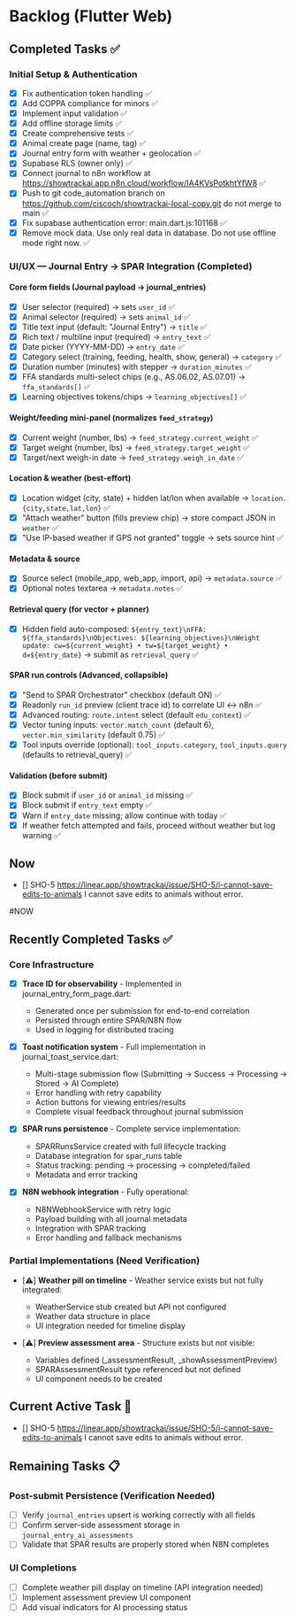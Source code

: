 # Backlog (Flutter Web)

## Completed Tasks ✅

### Initial Setup & Authentication
- [x] Fix authentication token handling ✅
- [x] Add COPPA compliance for minors ✅
- [x] Implement input validation ✅
- [x] Add offline storage limits ✅
- [x] Create comprehensive tests ✅
- [x] Animal create page (name, tag) ✅
- [x] Journal entry form with weather + geolocation ✅
- [x] Supabase RLS (owner only) ✅
- [x] Connect journal to n8n workflow at https://showtrackai.app.n8n.cloud/workflow/IA4KVsPotkhtYfW8 ✅
- [x] Push to git code_automation branch on https://github.com/ciscoch/showtrackai-local-copy.git do not merge to main ✅
- [x] Fix supabase authentication error: main.dart.js:101168 ✅
- [x] Remove mock data. Use only real data in database. Do not use offline mode right now. ✅

### UI/UX — Journal Entry → SPAR Integration (Completed)

#### Core form fields (Journal payload → journal_entries)
- [x] User selector (required) → sets `user_id` ✅
- [x] Animal selector (required) → sets `animal_id` ✅
- [x] Title text input (default: "Journal Entry") → `title` ✅
- [x] Rich text / multiline input (required) → `entry_text` ✅
- [x] Date picker (YYYY-MM-DD) → `entry_date` ✅
- [x] Category select (training, feeding, health, show, general) → `category` ✅
- [x] Duration number (minutes) with stepper → `duration_minutes` ✅
- [x] FFA standards multi-select chips (e.g., AS.06.02, AS.07.01) → `ffa_standards[]` ✅
- [x] Learning objectives tokens/chips → `learning_objectives[]` ✅

#### Weight/feeding mini-panel (normalizes `feed_strategy`)
- [x] Current weight (number, lbs) → `feed_strategy.current_weight` ✅
- [x] Target weight (number, lbs) → `feed_strategy.target_weight` ✅
- [x] Target/next weigh-in date → `feed_strategy.weigh_in_date` ✅

#### Location & weather (best-effort)
- [x] Location widget (city, state) + hidden lat/lon when available → `location.{city,state,lat,lon}` ✅
- [x] "Attach weather" button (fills preview chip) → store compact JSON in `weather` ✅
- [x] "Use IP-based weather if GPS not granted" toggle → sets source hint ✅

#### Metadata & source
- [x] Source select (mobile_app, web_app, import, api) → `metadata.source` ✅
- [x] Optional notes textarea → `metadata.notes` ✅

#### Retrieval query (for vector + planner)
- [x] Hidden field auto-composed: `${entry_text}\nFFA: ${ffa_standards}\nObjectives: ${learning_objectives}\nWeight update: cw=${current_weight} • tw=${target_weight} • d=${entry_date}`
  → submit as `retrieval_query` ✅

#### SPAR run controls (Advanced, collapsible)
- [x] "Send to SPAR Orchestrator" checkbox (default ON) ✅
- [x] Readonly `run_id` preview (client trace id) to correlate UI ↔ n8n ✅
- [x] Advanced routing: `route.intent` select (default `edu_context`) ✅
- [x] Vector tuning inputs: `vector.match_count` (default 6), `vector.min_similarity` (default 0.75) ✅
- [x] Tool inputs override (optional): `tool_inputs.category`, `tool_inputs.query` (defaults to retrieval_query) ✅

#### Validation (before submit)
- [x] Block submit if `user_id` or `animal_id` missing ✅
- [x] Block submit if `entry_text` empty ✅
- [x] Warn if `entry_date` missing; allow continue with today ✅
- [x] If weather fetch attempted and fails, proceed without weather but log warning ✅

## Now




- [] SHO-5 https://linear.app/showtrackai/issue/SHO-5/i-cannot-save-edits-to-animals I cannot save edits to animals without error. 


#NOW






## Recently Completed Tasks ✅

### Core Infrastructure
- [x] **Trace ID for observability** - Implemented in journal_entry_form_page.dart:
  - Generated once per submission for end-to-end correlation
  - Persisted through entire SPAR/N8N flow
  - Used in logging for distributed tracing

- [x] **Toast notification system** - Full implementation in journal_toast_service.dart:
  - Multi-stage submission flow (Submitting → Success → Processing → Stored → AI Complete)
  - Error handling with retry capability
  - Action buttons for viewing entries/results
  - Complete visual feedback throughout journal submission

- [x] **SPAR runs persistence** - Complete service implementation:
  - SPARRunsService created with full lifecycle tracking
  - Database integration for spar_runs table
  - Status tracking: pending → processing → completed/failed
  - Metadata and error tracking

- [x] **N8N webhook integration** - Fully operational:
  - N8NWebhookService with retry logic
  - Payload building with all journal metadata
  - Integration with SPAR tracking
  - Error handling and fallback mechanisms

### Partial Implementations (Need Verification)

- [⚠️] **Weather pill on timeline** - Weather service exists but not fully integrated:
  - WeatherService stub created but API not configured
  - Weather data structure in place
  - UI integration needed for timeline display

- [⚠️] **Preview assessment area** - Structure exists but not visible:
  - Variables defined (_assessmentResult, _showAssessmentPreview)
  - SPARAssessmentResult type referenced but not defined
  - UI component needs to be created

## Current Active Task 🚧

- [] SHO-5 https://linear.app/showtrackai/issue/SHO-5/i-cannot-save-edits-to-animals I cannot save edits to animals without error. 


## Remaining Tasks 📋

### Post-submit Persistence (Verification Needed)
- [ ] Verify `journal_entries` upsert is working correctly with all fields
- [ ] Confirm server-side assessment storage in `journal_entry_ai_assessments`
- [ ] Validate that SPAR results are properly stored when N8N completes

### UI Completions
- [ ] Complete weather pill display on timeline (API integration needed)
- [ ] Implement assessment preview UI component
- [ ] Add visual indicators for AI processing status
